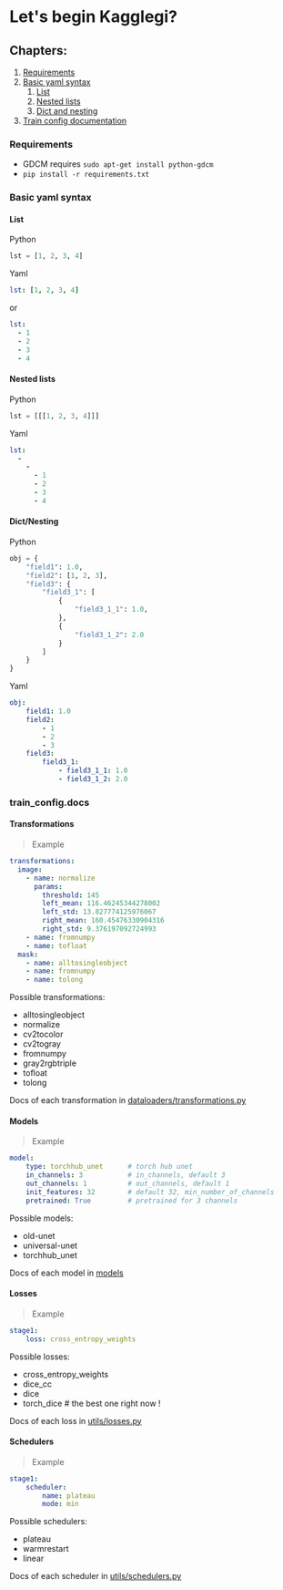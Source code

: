 # Let's begin Kagglegi?
## Chapters:
[0]: #requirements "Requirements"
[1]: #train_configdocs "Train config docs"
1. [Requirements][0]
2. [Basic yaml syntax](#basic-yaml-syntax)
    1. [List](#list)
    2. [Nested lists](#nested-lists)
    3. [Dict and nesting](#dictnesting)
3. [Train config documentation][1] 

### Requirements
- GDCM requires `sudo apt-get install python-gdcm`
- `pip install -r requirements.txt`

### Basic yaml syntax
#### List
Python
```python
lst = [1, 2, 3, 4]
```
Yaml
```yaml
lst: [1, 2, 3, 4]
```
or 
```yaml
lst:
  - 1
  - 2
  - 3
  - 4
```
#### Nested lists
Python
```python
lst = [[[1, 2, 3, 4]]]
```
Yaml
```yaml
lst:
  -
    -
      - 1
      - 2
      - 3
      - 4
```
#### Dict/Nesting
Python
```python
obj = {
    "field1": 1.0,
    "field2": [1, 2, 3],
    "field3": {
        "field3_1": [
            {
                "field3_1_1": 1.0,
            },
            {
                "field3_1_2": 2.0
            }
        ]
    }
}
```
Yaml
```yaml
obj:
    field1: 1.0
    field2:
        - 1
        - 2
        - 3
    field3:
        field3_1:
            - field3_1_1: 1.0
            - field3_1_2: 2.0
```
### train_config.docs
#### Transformations
> Example
```yaml
transformations:
  image:
    - name: normalize
      params:
        threshold: 145
        left_mean: 116.46245344278002
        left_std: 13.827774125976067
        right_mean: 160.45476330904316
        right_std: 9.376197092724993
    - name: fromnumpy
    - name: tofloat
  mask:
    - name: alltosingleobject
    - name: fromnumpy
    - name: tolong
```
Possible transformations:
- alltosingleobject
- normalize
- cv2tocolor
- cv2togray
- fromnumpy
- gray2rgbtriple
- tofloat
- tolong

Docs of each transformation in [dataloaders/transformations.py](dataloaders/transformations.py)
#### Models
> Example
```yaml
model:
    type: torchhub_unet      # torch hub unet
    in_channels: 3           # in_channels, default 3
    out_channels: 1          # out_channels, default 1
    init_features: 32        # default 32, min_number_of_channels
    pretrained: True         # pretrained for 3 channels
```
Possible models:
- old-unet
- universal-unet
- torchhub_unet

Docs of each model in [models](models)
#### Losses
> Example
```yaml
stage1:
    loss: cross_entropy_weights
```
Possible losses:
- cross_entropy_weights
- dice_cc
- dice
- torch_dice  # the best one right now !

Docs of each loss in [utils/losses.py](utils/losses.py)
#### Schedulers
> Example
```yaml
stage1:
    scheduler:
        name: plateau
        mode: min
```
Possible schedulers:
- plateau
- warmrestart
- linear

Docs of each scheduler in [utils/schedulers.py](utils/schedulers.py)
